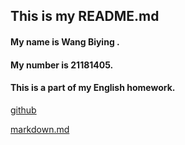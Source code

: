 ## This is my README.md

#### My name is Wang Biying .
#### My number is 21181405.
#### This is a part of my English homework.



[github](https://github.com/wangby031/wby.git)

[markdown.md](E:/Homework/markdown.md) 
